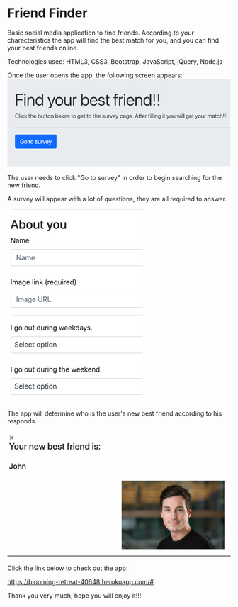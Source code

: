 # Friend Finder

Basic social media application to find friends. According to your characteristics the app will find the best match for you, and you can find your best friends online.

Technologies used: HTML3, CSS3, Bootstrap, JavaScript, jQuery, Node.js

Once the user opens the app, the following screen appears:
![app screenshot](/app/images/opening.png)

The user needs to click "Go to survey" in order to begin searching for the new friend.

A survey will appear with a lot of questions, they are all required to answer.

![app screenshot](/app/images/survey.png)

The app will determine who is the user's new best friend according to his responds.

![app screenshot](/app/images/friend.png)


Click the link below to check out the app:

https://blooming-retreat-40648.herokuapp.com/#

Thank you very much, hope you will enjoy it!!!